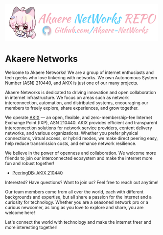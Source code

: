<img src="LOGO.svg" alt="Akaere Networks Logo" style="max-width:500px;height:auto;" />

# Akaere Networks

Welcome to Akaere Networks! We are a group of internet enthusiasts and tech geeks who love tinkering with networks. We own Autonomous System Number (ASN) 210440, and AKIX is just one of our many projects.

Akaere Networks is dedicated to driving innovation and open collaboration in internet infrastructure. We focus on areas such as network interconnection, automation, and distributed systems, encouraging our members to freely explore, share experiences, and grow together.

We operate [AKIX](https://www.peeringdb.com/ix/4718) — an open, flexible, and zero-membership-fee Internet Exchange Point (IXP), ASN 210440. AKIX provides efficient and transparent interconnection solutions for network service providers, content delivery networks, and various organizations. Whether you prefer physical connections, virtual access, or hybrid modes, we make direct peering easy, help reduce transmission costs, and enhance network resilience.

We believe in the power of openness and collaboration. We welcome more friends to join our interconnected ecosystem and make the internet more fun and robust together!

- [PeeringDB: AKIX 210440](https://www.peeringdb.com/ix/4718)

Interested? Have questions? Want to join us? Feel free to reach out anytime!

Our team members come from all over the world, each with different backgrounds and expertise, but all share a passion for the internet and a curiosity for technology. Whether you are a seasoned network pro or a curious newcomer, as long as you love to explore and share, you are welcome here!

Let's connect the world with technology and make the internet freer and more interesting together!
